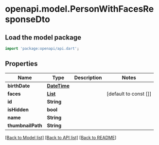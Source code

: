 # openapi.model.PersonWithFacesResponseDto

## Load the model package
```dart
import 'package:openapi/api.dart';
```

## Properties
Name | Type | Description | Notes
------------ | ------------- | ------------- | -------------
**birthDate** | [**DateTime**](DateTime.md) |  | 
**faces** | [**List<AssetFaceResponseDto>**](AssetFaceResponseDto.md) |  | [default to const []]
**id** | **String** |  | 
**isHidden** | **bool** |  | 
**name** | **String** |  | 
**thumbnailPath** | **String** |  | 

[[Back to Model list]](../README.md#documentation-for-models) [[Back to API list]](../README.md#documentation-for-api-endpoints) [[Back to README]](../README.md)


